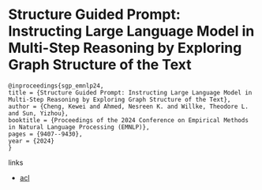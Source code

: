 # Structure Guided Prompt: Instructing Large Language Model in Multi-Step Reasoning by Exploring Graph Structure of the Text

```
@inproceedings{sgp_emnlp24,
title = {Structure Guided Prompt: Instructing Large Language Model in Multi-Step Reasoning by Exploring Graph Structure of the Text},
author = {Cheng, Kewei and Ahmed, Nesreen K. and Willke, Theodore L. and Sun, Yizhou},
booktitle = {Proceedings of the 2024 Conference on Empirical Methods in Natural Language Processing (EMNLP)},
pages = {9407--9430},
year = {2024}
}
```

links
- [acl](https://aclanthology.org/2024.emnlp-main.528)
